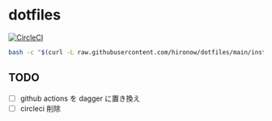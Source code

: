 # dotfiles

[![CircleCI](https://circleci.com/gh/hironow/dotfiles.svg?style=svg)](https://circleci.com/gh/hironow/dotfiles)

```bash
bash -c "$(curl -L raw.githubusercontent.com/hironow/dotfiles/main/install.sh)"
```

## TODO

- [ ] github actions を dagger に置き換え
- [ ] circleci 削除
